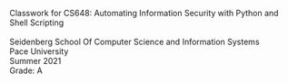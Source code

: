 Classwork for CS648: Automating Information Security with Python and Shell Scripting <br> <br>
Seidenberg School Of Computer Science and Information Systems <br>
Pace University <br>
Summer 2021 <br>
Grade: A
